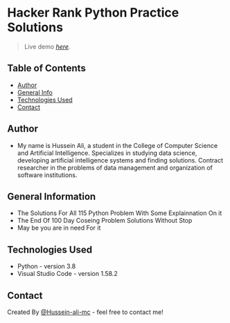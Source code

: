 # Hacker Rank Python Practice Solutions
> Live demo [_here_](https://www.hackerrank.com/domains/python).
 <!-- If you have the project hosted somewhere, include the link here-->

## Table of Contents
* [Author](#Author)
* [General Info](#general-information)
* [Technologies Used](#technologies-used)
* [Contact](#contact)
<!-- * [License](#license) -->

## Author
- My name is Hussein Ali, a student in the College of Computer Science and Artificial Intelligence. Specializes in studying data science, developing artificial intelligence systems and finding solutions. Contract researcher in the problems of data management and organization of software institutions.

## General Information

- The Solutions For All 115 Python Problem With Some Explainnation On it
- The End Of 100 Day Coseing Problem Solutions Without Stop
- May be you are in need For it 
<!-- You don't have to answer all the questions - just the ones relevant to your project. -->


## Technologies Used
- Python  - version 3.8
- Visual Studio Code  - version 1.58.2

## Contact
Created By [@Hussein-ali-mc](https://www.linkedin.com/in/hussein-ali-mc/) - feel free to contact me!


<!-- Optional -->
<!-- ## License -->
<!-- This project is open source and available under the [... License](). -->

<!-- You don't have to include all sections - just the one's relevant to your project -->
